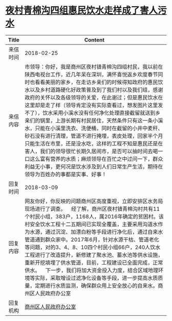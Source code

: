 # <a href="http://www.shangluo.gov.cn/zmhd/ldxxxx.jsp?urltype=leadermail.LeaderMailContentUrl&wbtreeid=1112&leadermailid=4560">夜村青棉沟四组惠民饮水走样成了害人污水</a>
| Title |                                                                                                                                                                                                  Content                                                                                                                                                                                                   |
|:-----:|------------------------------------------------------------------------------------------------------------------------------------------------------------------------------------------------------------------------------------------------------------------------------------------------------------------------------------------------------------------------------------------------------------|
| 来信时间  | 2018-02-25                                                                                                                                                                                                                                                                                                                                                                                                 |
| 来信内容  | 市领导：你好，我是商州区夜村镇青棉沟四组村民，我以前在陕西电视台工作，近几年呆在深圳，满怀喜悦返乡欢度春节同时也看看美丽的家乡，在走访乡亲们的时候得知政府的惠民饮水以及乡村道路硬化好政策普及到了我们村以及我们组，感谢政府的关怀以及各级领导的关爱，在此谢过；但是惠民饮水在这里却是走了样（领导肯定没有实际查看过，想发图片这里发不了），饮水采用小溪水没有任何净化处理直接截留就送到乡亲们的锅里，上游长期有村民居住，天然条件只有这一条小溪水，只能在小溪里洗衣、洗便桶，同时在截留的小井中麦秆、砂石没有进行清理，管道不进行掩埋，表皮处理，回家半个月只能生活在市里，还是没水吃，这样的工程不知是惠民还是在害人，我们的领导很忙长期久居闹市，是否可以抽时间去喝一口这么富有营养的水质；麻烦领导在百忙之中过问一下，群众利益无小事，更何况是饮水涉及到人们日常生产生活，期待在领导为百姓办的事都是实事、好事！ |
| 回复时间  | 2018-03-09                                                                                                                                                                                                                                                                                                                                                                                                 |
| 回复内容  | 网友你好，你反映的问题商州区高度重视，立即安排区水务局现场进行了调查。    经了解，商州区夜村镇青棉沟村共有11个村民小组，383户，1168人，属2016年确定的贫困村。该村安全饮水工程十二五期间已实现全覆盖，主要采用沟道水作为水源，通过沉淀、加漂白粉等手段进行净化后，通过自来水管道通到群众家中。2017年6月，针对水源干枯、管道老化等问题，对的3、4、8、10四个村民小组66户，240人饮水工程进行了改造提升，新修建了聚水池、蓄水池等供水设施，重新开挖填埋了供水管道，目前，工程建设已全面完成，正常供水。    下一步，我们将加大资金投入力度，结合区域地理环境等实际，采取增设过滤净化设备等手段，进一步提高水质质量，定期进行水质监测，确保群众用上安全放心的自来水。商州区人民政府办公室                                                |
| 回复机构  | <a href="../../categories/agencies/商州区人民政府办公室.md">商州区人民政府办公室</a>                                                                                                                                                                                                                                                                                                                                           |